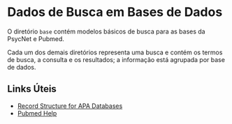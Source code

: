 # Dados de Busca em Bases de Dados

O diretório `base` contém modelos básicos de busca para as bases da PsycNet e Pubmed.

Cada um dos demais diretórios representa uma busca e contém os termos de busca, a
consulta e os resultados; a informação está agrupada por base de dados.

## Links Úteis

- [Record Structure for APA Databases](https://www.apa.org/pubs/databases/training/record-structure.pdf)
- [Pubmed Help](https://pubmed.ncbi.nlm.nih.gov/help/)
